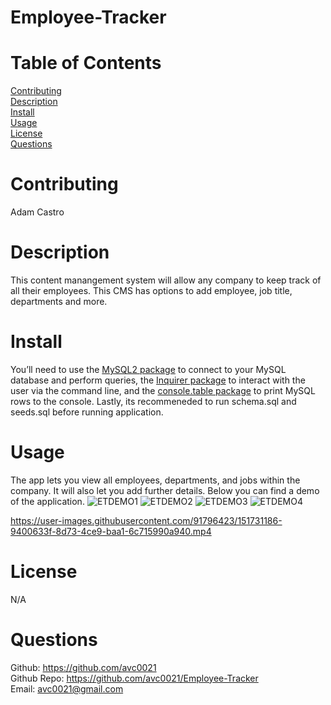 # Employee-Tracker

# Table of Contents
  [Contributing](#name)</br>
  [Description](#description)</br>
  [Install](#install)</br>
  [Usage](#usage)</br>
  [License](#license)</br>
  [Questions](#github)</br>

# Contributing
Adam Castro

# Description
This content manangement system will allow any company to keep track of all their employees. This CMS has options to add employee, job title, departments and more.

# Install
You’ll need to use the [MySQL2 package](https://www.npmjs.com/package/mysql2) to connect to your MySQL database and perform queries, the [Inquirer package](https://www.npmjs.com/package/inquirer) to interact with the user via the command line, and the [console.table package](https://www.npmjs.com/package/console.table) to print MySQL rows to the console. 
Lastly, its recommeneded to run schema.sql and seeds.sql before running application. 

# Usage
The app lets you view all employees, departments, and jobs within the company. It will also let you add further details. Below you can find a demo of the application.
![ETDEMO1](https://user-images.githubusercontent.com/91796423/151732275-6c5c9244-629b-49c4-9611-4678aefa36b4.png)
![ETDEMO2](https://user-images.githubusercontent.com/91796423/151732270-82ae8d00-666b-43e5-a373-309b83dd587f.png)
![ETDEMO3](https://user-images.githubusercontent.com/91796423/151732271-eaac46e3-590c-4d04-8e3f-9bb0c1b527f7.png)
![ETDEMO4](https://user-images.githubusercontent.com/91796423/151732273-85a6da1c-2726-462d-9a52-114d59f9d45c.png)


https://user-images.githubusercontent.com/91796423/151731186-9400633f-8d73-4ce9-baa1-6c715990a940.mp4

# License
N/A

# Questions
Github: https://github.com/avc0021</br>
Github Repo: https://github.com/avc0021/Employee-Tracker</br>
Email: avc0021@gmail.com
